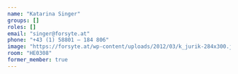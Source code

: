 ```yaml
---
name: "Katarina Singer"
groups: []
roles: []
email: "singer@forsyte.at"
phone: "+43 (1) 58801 – 184 806"
image: "https://forsyte.at/wp-content/uploads/2012/03/k_jurik-284x300.jpg"
room: "HE0308"
former_member: true
---
```


<!--
Your custom content goes here.
-->